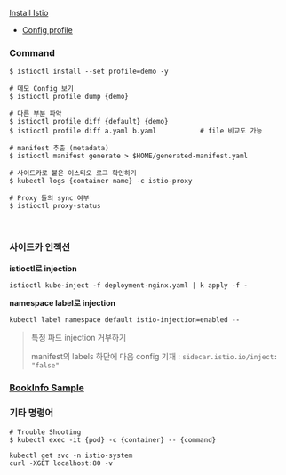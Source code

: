 [Install Istio](https://istio.io/latest/docs/setup/getting-started/#install)

- [Config profile](https://istio.io/latest/docs/setup/additional-setup/config-profiles/)



### Command

```shell
$ istioctl install --set profile=demo -y

# 데모 Config 보기
$ istioctl profile dump {demo}

# 다른 부분 파악
$ istioctl profile diff {default} {demo}
$ istioctl profile diff a.yaml b.yaml			# file 비교도 가능

# manifest 추출 (metadata)
$ istioctl manifest generate > $HOME/generated-manifest.yaml

# 사이드카로 붙은 이스티오 로그 확인하기
$ kubectl logs {container name} -c istio-proxy

# Proxy 들의 sync 여부
$ istioctl proxy-status
```

<br>

### 사이드카 인젝션

**istioctl로 injection**

```shell
istioctl kube-inject -f deployment-nginx.yaml | k apply -f -
```

**namespace label로 injection**

```shell
kubectl label namespace default istio-injection=enabled --
```

> 특정 파드 injection 거부하기
>
> manifest의 labels 하단에 다음 config 기재 : `sidecar.istio.io/inject: "false"`



### [BookInfo Sample](https://istio.io/latest/docs/examples/bookinfo/)



### 기타 명령어

```shell
# Trouble Shooting
$ kubectl exec -it {pod} -c {container} -- {command}

kubectl get svc -n istio-system
curl -XGET localhost:80 -v
```

   

